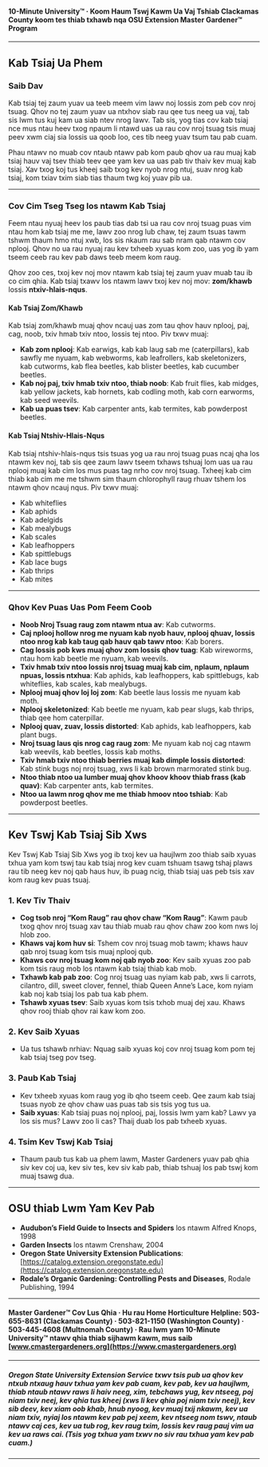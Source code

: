 #### 10-Minute University™ · Koom Haum Tswj Kawm Ua Vaj Tshiab Clackamas County koom tes thiab txhawb nqa OSU Extension Master Gardener™ Program

---

## Kab Tsiaj Ua Phem

### Saib Dav

Kab tsiaj tej zaum yuav ua teeb meem vim lawv noj lossis zom peb cov nroj tsuag. Qhov no tej zaum yuav ua ntxhov siab rau qee tus neeg ua vaj, tab sis lwm tus kuj kam ua siab ntev nrog lawv. Tab sis, yog tias cov kab tsiaj nce mus ntau heev txog npaum li ntawd uas ua rau cov nroj tsuag tsis muaj peev xwm ciaj sia lossis ua qoob loo, ces tib neeg yuav tsum tau pab cuam.

Phau ntawv no muab cov ntaub ntawv pab kom paub qhov ua rau muaj kab tsiaj hauv vaj tsev thiab teev qee yam kev ua uas pab tiv thaiv kev muaj kab tsiaj. Xav txog koj tus kheej saib txog kev nyob nrog ntuj, suav nrog kab tsiaj, kom txiav txim siab tias thaum twg koj yuav pib ua.

---

### Cov Cim Tseg Tseg los ntawm Kab Tsiaj

Feem ntau nyuaj heev los paub tias dab tsi ua rau cov nroj tsuag puas vim ntau hom kab tsiaj me me, lawv zoo nrog lub chaw, tej zaum tsuas tawm tshwm thaum hmo ntuj xwb, los sis nkaum rau sab nram qab ntawm cov nplooj. Qhov no ua rau nyuaj rau kev txheeb xyuas kom zoo, uas yog ib yam tseem ceeb rau kev pab daws teeb meem kom raug.

Qhov zoo ces, txoj kev noj mov ntawm kab tsiaj tej zaum yuav muab tau ib co cim qhia. Kab tsiaj txawv los ntawm lawv txoj kev noj mov: **zom/khawb** lossis **ntxiv-hlais-nqus**.

#### Kab Tsiaj Zom/Khawb

Kab tsiaj zom/khawb muaj qhov ncauj uas zom tau qhov hauv nplooj, paj, cag, noob, txiv hmab txiv ntoo, lossis tej ntoo. Piv txwv muaj:

- **Kab zom nplooj**: Kab earwigs, kab kab laug sab me (caterpillars), kab sawfly me nyuam, kab webworms, kab leafrollers, kab skeletonizers, kab cutworms, kab flea beetles, kab blister beetles, kab cucumber beetles.
- **Kab noj paj, txiv hmab txiv ntoo, thiab noob**: Kab fruit flies, kab midges, kab yellow jackets, kab hornets, kab codling moth, kab corn earworms, kab seed weevils.
- **Kab ua puas tsev**: Kab carpenter ants, kab termites, kab powderpost beetles.

#### Kab Tsiaj Ntshiv-Hlais-Nqus

Kab tsiaj ntshiv-hlais-nqus tsis tsuas yog ua rau nroj tsuag puas ncaj qha los ntawm kev noj, tab sis qee zaum lawv tseem txhaws tshuaj lom uas ua rau nplooj muaj kab cim los mus puas tag nrho cov nroj tsuag. Txheej kab cim thiab kab cim me me tshwm sim thaum chlorophyll raug rhuav tshem los ntawm qhov ncauj nqus. Piv txwv muaj:

- Kab whiteflies
- Kab aphids
- Kab adelgids
- Kab mealybugs
- Kab scales
- Kab leafhoppers
- Kab spittlebugs
- Kab lace bugs
- Kab thrips
- Kab mites

---

### Qhov Kev Puas Uas Pom Feem Coob

- **Noob Nroj Tsuag raug zom ntawm ntua av**: Kab cutworms.
- **Caj nplooj hollow nrog me nyuam kab nyob hauv, nplooj qhuav, lossis ntoo nrog kab kab taug qab hauv qab tawv ntoo**: Kab borers.
- **Cag lossis pob kws muaj qhov zom lossis qhov tuag**: Kab wireworms, ntau hom kab beetle me nyuam, kab weevils.
- **Txiv hmab txiv ntoo lossis nroj tsuag muaj kab cim, nplaum, nplaum npuas, lossis ntxhua**: Kab aphids, kab leafhoppers, kab spittlebugs, kab whiteflies, kab scales, kab mealybugs.
- **Nplooj muaj qhov loj loj zom**: Kab beetle laus lossis me nyuam kab moth.
- **Nplooj skeletonized**: Kab beetle me nyuam, kab pear slugs, kab thrips, thiab qee hom caterpillar.
- **Nplooj quav, zuav, lossis distorted**: Kab aphids, kab leafhoppers, kab plant bugs.
- **Nroj tsuag laus qis nrog cag raug zom**: Me nyuam kab noj cag ntawm kab weevils, kab beetles, lossis kab moths.
- **Txiv hmab txiv ntoo thiab berries muaj kab dimple lossis distorted**: Kab stink bugs noj nroj tsuag, xws li kab brown marmorated stink bug.
- **Ntoo thiab ntoo ua lumber muaj qhov khoov khoov thiab frass (kab quav)**: Kab carpenter ants, kab termites.
- **Ntoo ua lawm nrog qhov me me thiab hmoov ntoo tshiab**: Kab powderpost beetles.

---

## Kev Tswj Kab Tsiaj Sib Xws

Kev Tswj Kab Tsiaj Sib Xws yog ib txoj kev ua haujlwm zoo thiab saib xyuas txhua yam kom tswj tau kab tsiaj nrog kev cuam tshuam tsawg tshaj plaws rau tib neeg kev noj qab haus huv, ib puag ncig, thiab tsiaj uas peb tsis xav kom raug kev puas tsuaj.

### 1. Kev Tiv Thaiv

- **Cog tsob nroj “Kom Raug” rau qhov chaw “Kom Raug”**: Kawm paub txog qhov nroj tsuag xav tau thiab muab rau qhov chaw zoo kom nws loj hlob zoo.
- **Khaws vaj kom huv si**: Tshem cov nroj tsuag mob tawm; khaws hauv qab nroj tsuag kom tsis muaj nplooj qub.
- **Khaws cov nroj tsuag kom noj qab nyob zoo**: Kev saib xyuas zoo pab kom tsis raug mob los ntawm kab tsiaj thiab kab mob.
- **Txhawb kab pab zoo**: Cog nroj tsuag uas nyiam kab pab, xws li carrots, cilantro, dill, sweet clover, fennel, thiab Queen Anne’s Lace, kom nyiam kab noj kab tsiaj los pab tua kab phem.
- **Tshawb xyuas tsev**: Saib xyuas kom tsis txhob muaj dej xau. Khaws qhov rooj thiab qhov rai kaw kom zoo.

### 2. Kev Saib Xyuas

- Ua tus tshawb nrhiav: Nquag saib xyuas koj cov nroj tsuag kom pom tej kab tsiaj tseg pov tseg.

### 3. Paub Kab Tsiaj

- Kev txheeb xyuas kom raug yog ib qho tseem ceeb. Qee zaum kab tsiaj tsuas nyob ze qhov chaw uas puas tab sis tsis yog tus ua.
- **Saib xyuas**: Kab tsiaj puas noj nplooj, paj, lossis lwm yam kab? Lawv ya los sis mus? Lawv zoo li cas? Thaij duab los pab txheeb xyuas.

### 4. Tsim Kev Tswj Kab Tsiaj

- Thaum paub tus kab ua phem lawm, Master Gardeners yuav pab qhia siv kev coj ua, kev siv tes, kev siv kab pab, thiab tshuaj los pab tswj kom muaj tsawg dua.

---

## OSU thiab Lwm Yam Kev Pab

- **Audubon’s Field Guide to Insects and Spiders** los ntawm Alfred Knops, 1998
- **Garden Insects** los ntawm Crenshaw, 2004
- **Oregon State University Extension Publications**: [https://catalog.extension.oregonstate.edu](https://catalog.extension.oregonstate.edu)
- **Rodale’s Organic Gardening: Controlling Pests and Diseases**, Rodale Publishing, 1994

---

#### Master Gardener™ Cov Lus Qhia · Hu rau Home Horticulture Helpline: 503-655-8631 (Clackamas County) · 503-821-1150 (Washington County) · 503-445-4608 (Multnomah County) · Rau lwm yam 10-Minute University™ ntawv qhia thiab sijhawm kawm, mus saib [www.cmastergardeners.org](https://www.cmastergardeners.org)

---

##### Oregon State University Extension Service txwv tsis pub ua qhov kev ntxub ntxaug hauv txhua yam kev pab cuam, kev pab, kev ua haujlwm, thiab ntaub ntawv raws li haiv neeg, xim, tebchaws yug, kev ntseeg, poj niam txiv neej, kev qhia tus kheej (xws li kev qhia poj niam txiv neej), kev sib deev, kev xiam oob khab, hnub nyoog, kev muaj txij nkawm, kev ua niam txiv, nyiaj los ntawm kev pab pej xeem, kev ntseeg nom tswv, ntaub ntawv caj ces, kev ua tub rog, kev raug txim, lossis kev raug pauj vim ua kev ua raws cai. (Tsis yog txhua yam txwv no siv rau txhua yam kev pab cuam.)
---